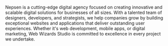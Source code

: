 Nepsen is a cutting-edge digital agency focused on creating innovative and scalable digital solutions for businesses of all sizes. With a talented team of designers, developers, and strategists, we help companies grow by building exceptional websites and applications that deliver outstanding user experiences. Whether it's web development, mobile apps, or digital marketing, Web Wizards Studio is committed to excellence in every project we undertake.
